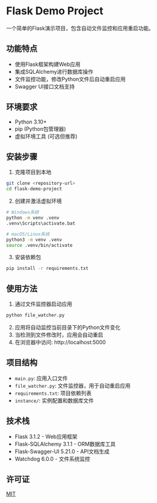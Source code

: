# Flask Demo Project

一个简单的Flask演示项目，包含自动文件监控和应用重启功能。

## 功能特点

- 使用Flask框架构建Web应用
- 集成SQLAlchemy进行数据库操作
- 文件监控功能，修改Python文件后自动重启应用
- Swagger UI接口文档支持

## 环境要求

- Python 3.10+
- pip (Python包管理器)
- 虚拟环境工具 (可选但推荐)

## 安装步骤

1. 克隆项目到本地

```bash
git clone <repository-url>
cd flask-demo-project
```

2. 创建并激活虚拟环境

```bash
# Windows系统
python -m venv .venv
.venv\Scripts\activate.bat

# macOS/Linux系统
python3 -m venv .venv
source .venv/bin/activate
```

3. 安装依赖包

```bash
pip install -r requirements.txt
```

## 使用方法

1. 通过文件监控器启动应用

```bash
python file_watcher.py
```

2. 应用将自动监控当前目录下的Python文件变化
3. 当检测到文件修改时，应用会自动重启
4. 在浏览器中访问: http://localhost:5000

## 项目结构

- `main.py`: 应用入口文件
- `file_watcher.py`: 文件监控器，用于自动重启应用
- `requirements.txt`: 项目依赖列表
- `instance/`: 实例配置和数据库文件

## 技术栈

- Flask 3.1.2 - Web应用框架
- Flask-SQLAlchemy 3.1.1 - ORM数据库工具
- Flask-Swagger-UI 5.21.0 - API文档生成
- Watchdog 6.0.0 - 文件系统监控

## 许可证

[MIT](LICENSE)
